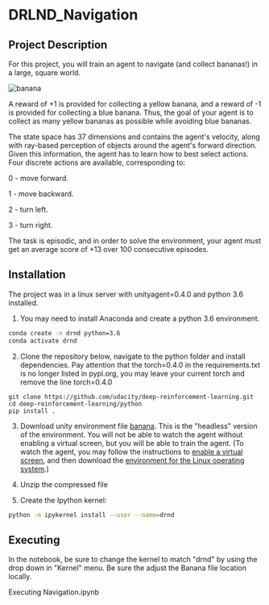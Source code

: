 # DRLND_Navigation
## Project Description
For this project, you will train an agent to navigate (and collect bananas!) in a large, square world.

![banana](banana.gif)

A reward of +1 is provided for collecting a yellow banana, and a reward of -1 is provided for collecting a blue banana. Thus, the goal of your agent is to collect as many yellow bananas as possible while avoiding blue bananas.

The state space has 37 dimensions and contains the agent's velocity, along with ray-based perception of objects around the agent's forward direction. Given this information, the agent has to learn how to best select actions. Four discrete actions are available, corresponding to:

0 - move forward.

1 - move backward.

2 - turn left.

3 - turn right.

The task is episodic, and in order to solve the environment, your agent must get an average score of +13 over 100 consecutive episodes.

## Installation
The project was in a linux server with unityagent=0.4.0 and python 3.6 installed.

1. You may need to install Anaconda and create a python 3.6 environment.
```bash
conda create -n drnd python=3.6
conda activate drnd
```
2. Clone the repository below, navigate to the python folder and install dependencies. Pay attention that the torch=0.4.0 in the requirements.txt is no longer listed in pypi.org, you may leave your current torch and remove the line torch=0.4.0
 ```
git clone https://github.com/udacity/deep-reinforcement-learning.git
cd deep-reinforcement-learning/python
pip install .
```
3. Download unity environment file  [banana](https://s3-us-west-1.amazonaws.com/udacity-drlnd/P1/Banana/Banana_Linux_NoVis.zip). This is the "headless" version of the environment. You will not be able to watch the agent without enabling a virtual screen, but you will be able to train the agent.
(To watch the agent, you may follow the instructions to [enable a virtual screen](https://github.com/Unity-Technologies/ml-agents/blob/master/docs/Training-on-Amazon-Web-Service.md), and then download the [environment for the Linux operating system](https://s3-us-west-1.amazonaws.com/udacity-drlnd/P1/Banana/Banana_Linux.zip).)

5. Unzip the compressed file
6. Create the Ipython kernel:
```bash
python -m ipykernel install --user --name=drnd
```

   
## Executing 
In the notebook, be sure to change the kernel to match "drnd" by using the drop down in "Kernel" menu. Be sure the adjust the Banana file location locally.

Executing Navigation.ipynb
  
